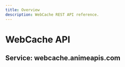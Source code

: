 ```yaml
---
title: Overview
description: WebCache REST API reference.
---
```


# WebCache API

## Service: webcache.animeapis.com
